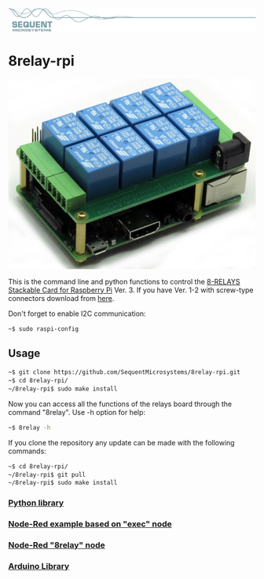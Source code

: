 [![relay8-rpi](readmeres/sequent.jpg)](https://www.sequentmicrosystems.com)

# 8relay-rpi

[![relay8-rpi](readmeres/8-RELAYS.jpg)](https://www.sequentmicrosystems.com)

This is the command line and python functions to control the [8-RELAYS Stackable Card for Raspberry Pi](https://sequentmicrosystems.com/product/raspberry-pi-relays-stackable-card/) Ver. 3. If you have Ver. 1-2 with screw-type connectors download from [here](https://github.com/SequentMicrosystems/relay8-rpi).

Don't forget to enable I2C communication:
```bash
~$ sudo raspi-config
```

## Usage

```bash
~$ git clone https://github.com/SequentMicrosystems/8relay-rpi.git
~$ cd 8relay-rpi/
~/8relay-rpi$ sudo make install
```

Now you can access all the functions of the relays board through the command "8relay". Use -h option for help:
```bash
~$ 8relay -h
```

If you clone the repository any update can be made with the following commands:

```bash
~$ cd 8relay-rpi/  
~/8relay-rpi$ git pull
~/8relay-rpi$ sudo make install
```  

### [Python library](https://github.com/SequentMicrosystems/8relay-rpi/tree/master/python)

### [Node-Red example based on "exec" node](https://github.com/SequentMicrosystems/8relay-rpi/tree/master/node-red)

### [Node-Red "8relay" node](https://github.com/SequentMicrosystems/8relay-rpi/tree/master/node-red-contrib-sm-8relay)

### [Arduino Library](https://github.com/SequentMicrosystems/8relay-arduino)
